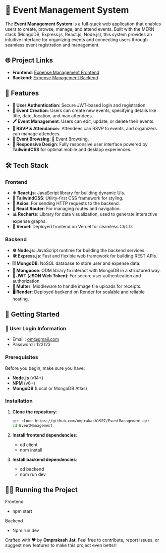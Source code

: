 # 🎉 Event Management System

The **Event Management System** is a full-stack web application that enables users to create, browse, manage, and attend events. Built with the MERN stack (MongoDB, Express.js, React.js, Node.js), this system provides an intuitive interface for organizing events and connecting users through seamless event registration and management.

## 🌐 Project Links

- **Frontend**: [Expense Management Frontend](https://event-management-amber.vercel.app/)
- **Backend**: [Expense Management Backend](https://eventmanagement-ksbh.onrender.com/)

## 🎯 Features

- **🔑 User Authentication**: Secure JWT-based login and registration.
- **📅 Event Creation**: Users can create new events, specifying details like title, date, location, and max attendees.
- **🖊 Event Management**:  Users can edit, update, or delete their events.
- **👥 RSVP & Attendance:**: Attendees can RSVP to events, and organizers can manage attendees.
- **📖 Event Browsing**: 📖 Event Browsing.
- **📱 Responsive Design**: Fully responsive user interface powered by **TailwindCSS** for optimal mobile and desktop experiences.

## 🛠 Tech Stack

### Frontend
- **⚛️ React.js**: JavaScript library for building dynamic UIs.
- **🎨 TailwindCSS**: Utility-first CSS framework for styling.
- **📡 Axios**: For sending HTTP requests to the backend.
- **🔗 React Router**: For managing routes and navigation.
- **📊 Recharts**: Library for data visualization, used to generate interactive expense graphs.
- **🚀 Vercel**: Deployed frontend on Vercel for seamless CI/CD.

### Backend
- **⚙️ Node.js**: JavaScript runtime for building the backend services.
- **🛠 Express.js**: Fast and flexible web framework for building REST APIs.
- **🗄 MongoDB**: NoSQL database to store user and expense data.
- **🌱 Mongoose**: ODM library to interact with MongoDB in a structured way.
- **🔑 JWT (JSON Web Token)**: For secure user authentication and authorization.
- **📁 Multer**: Middleware to handle image file uploads for receipts.
- **🖥 Render**: Deployed backend on Render for scalable and reliable hosting.

## 🚀 Getting Started

### 🔑 User Login Information
- Email : om@gmail.com
- Password : 123123

### Prerequisites

Before you begin, make sure you have:

- **Node.js** (v14+)
- **NPM** (v6+)
- **MongoDB** (Local or MongoDB Atlas)

### Installation

1. **Clone the repository**:

   ```bash
   git clone https://github.com/omprakash1907/EventManagement.git
   cd EventManagement

2. **Install frontend dependencies**:
   - cd client
   - npm install
     
3. **Install backend dependencies**:
   - cd backend
   - npm run dev
## 🏃‍♂️ Running the Project
Frontend
- npm start

Backend
- Npm run dev

Crafted with ❤️ by **Omprakash Jat**. Feel free to contribute, report issues, or suggest new features to make this project even better!
